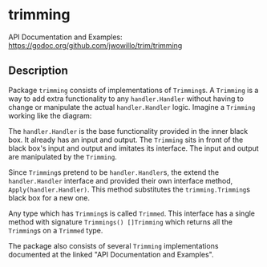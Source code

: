 # trimming

API Documentation and Examples: https://godoc.org/github.com/jwowillo/trim/trimming

## Description

Package `trimming` consists of implementations of `Trimming`s. A `Trimming` is a
way to add extra functionality to any `handler.Handler` without having to change
or manipulate the actual `handler.Handler` logic. Imagine a `Trimming` working
like the diagram:

The `handler.Handler` is the base functionality provided in the inner black box.
It already has an input and output. The `Trimming` sits in front of the black
box's input and output and imitates its interface. The input and output are
manipulated by the `Trimming`.

Since `Trimming`s pretend to be `handler.Handler`s, the extend the
`handler.Handler` interface and provided their own interface method,
`Apply(handler.Handler)`. This method substitutes the `trimming.Trimming`s black
box for a new one.

Any type which has `Trimming`s is called `Trimmed`. This interface has a single
method with signature `Trimmings() []Trimming` which returns all the `Trimming`s
on a `Trimmed` type.

The package also consists of several `Trimming` implementations documented at
the linked "API Documentation and Examples".
